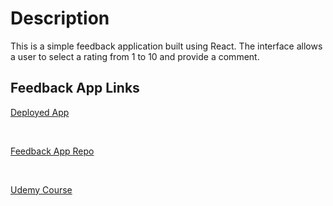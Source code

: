 # Description
This is a simple feedback application built using React. The interface allows a user to select a rating from 1 to 10 and provide a comment. 



## 

## Feedback App Links
[Deployed App](https://sample-feedback-app.netlify.app/)

<br>

[Feedback App Repo](https://github.com/bradtraversy/feedback-app)

<br>

[Udemy Course](https://www.udemy.com/course/react-front-to-back-2022/)